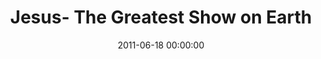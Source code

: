 ---
layout: series
series: "Jesus- The Greatest Show on Earth"
permalink: "/jesus--the-greatest-show-on-earth/"
title: "Jesus- The Greatest Show on Earth"
date: 2011-06-18 00:00:00
endDate: 2011-08-06 00:00:00
description: "Jesus attracted a lot of attention. Whether He was performing miracles or teaching insights, people were drawn to him and they traveled long distances to see \"the greatest show on Earth.\" Join us as we explore what made Jesus so attractive, and why people are still drawn to him today."
src: "http://s3.amazonaws.com/crossroads-media/images/legacy/content/JesusGreatestShow_90x90.jpg"
---